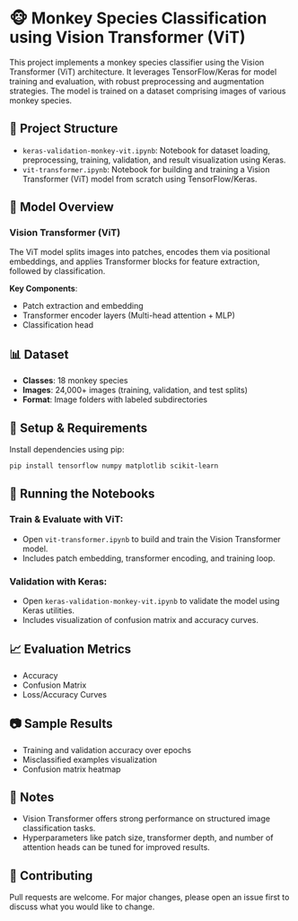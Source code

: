 # 🐵 Monkey Species Classification using Vision Transformer (ViT)

This project implements a monkey species classifier using the Vision Transformer (ViT) architecture. It leverages TensorFlow/Keras for model training and evaluation, with robust preprocessing and augmentation strategies. The model is trained on a dataset comprising images of various monkey species.

## 📁 Project Structure

- `keras-validation-monkey-vit.ipynb`: Notebook for dataset loading, preprocessing, training, validation, and result visualization using Keras.
- `vit-transformer.ipynb`: Notebook for building and training a Vision Transformer (ViT) model from scratch using TensorFlow/Keras.

## 🧠 Model Overview

### Vision Transformer (ViT)

The ViT model splits images into patches, encodes them via positional embeddings, and applies Transformer blocks for feature extraction, followed by classification.

**Key Components**:
- Patch extraction and embedding
- Transformer encoder layers (Multi-head attention + MLP)
- Classification head

## 📊 Dataset

- **Classes**: 18 monkey species
- **Images**: 24,000+ images (training, validation, and test splits)
- **Format**: Image folders with labeled subdirectories

## 🔧 Setup & Requirements

Install dependencies using pip:

```bash
pip install tensorflow numpy matplotlib scikit-learn
```
## 🚀 Running the Notebooks

### Train & Evaluate with ViT:
- Open `vit-transformer.ipynb` to build and train the Vision Transformer model.
- Includes patch embedding, transformer encoding, and training loop.

### Validation with Keras:
- Open `keras-validation-monkey-vit.ipynb` to validate the model using Keras utilities.
- Includes visualization of confusion matrix and accuracy curves.

## 📈 Evaluation Metrics
- Accuracy  
- Confusion Matrix  
- Loss/Accuracy Curves  

## 📷 Sample Results
- Training and validation accuracy over epochs  
- Misclassified examples visualization  
- Confusion matrix heatmap  

## 📌 Notes
- Vision Transformer offers strong performance on structured image classification tasks.
- Hyperparameters like patch size, transformer depth, and number of attention heads can be tuned for improved results.

## 🤝 Contributing
Pull requests are welcome. For major changes, please open an issue first to discuss what you would like to change.
